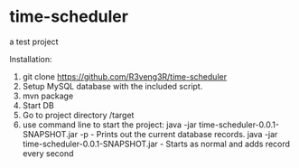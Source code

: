# time-scheduler
a test project

Installation:
1. git clone https://github.com/R3veng3R/time-scheduler
2. Setup MySQL database with the included script.
3. mvn package
4. Start DB
5. Go to project directory /target 
6. use command line to start the project:
    java -jar time-scheduler-0.0.1-SNAPSHOT.jar -p  - Prints out the current database records.
    java -jar time-scheduler-0.0.1-SNAPSHOT.jar     - Starts as normal and adds record every second
